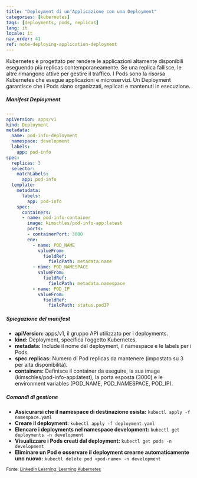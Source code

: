 ```yaml
---
title: "Deployment di un’Applicazione con una Deployment"
categories: [kubernetes]
tags: [deployments, pods, replicas]
lang: it
locale: it
nav_order: 41
ref: note-deploying-application-deployment
---
```

Kubernetes è progettato per rendere le applicazioni altamente disponibili eseguendo più replicas contemporaneamente. Se una replica fallisce, le altre rimangono attive per gestire il traffico. I Pods sono la risorsa Kubernetes che esegue applicazioni e microservizi. Un Deployment garantisce che i Pods siano organizzati, replicati e mantenuti in esecuzione.

##### Manifest Deployment
```yaml
---
apiVersion: apps/v1
kind: Deployment
metadata:
  name: pod-info-deployment
  namespace: development
  labels:
    app: pod-info
spec:
  replicas: 3
  selector:
    matchLabels:
      app: pod-info
  template:
    metadata:
      labels:
        app: pod-info
    spec:
      containers:
      - name: pod-info-container
        image: kimschles/pod-info-app:latest
        ports:
        - containerPort: 3000
        env:
          - name: POD_NAME
            valueFrom:
              fieldRef:
                fieldPath: metadata.name
          - name: POD_NAMESPACE
            valueFrom:
              fieldRef:
                fieldPath: metadata.namespace
          - name: POD_IP
            valueFrom:
              fieldRef:
                fieldPath: status.podIP
```

##### Spiegazione del manifest
- **apiVersion:** apps/v1, il gruppo API utilizzato per i deployments.  
- **kind:** Deployment, specifica l’oggetto Kubernetes.  
- **metadata:** Include il nome del deployment, il namespace e le labels per i Pods.  
- **spec.replicas:** Numero di Pod replicas da mantenere (impostato su 3 per alta disponibilità).  
- **containers:** Definisce il container da eseguire, la sua image (kimschles/pod-info-app:latest), la porta esposta (3000) e le environment variables (POD_NAME, POD_NAMESPACE, POD_IP).  

##### Comandi di gestione
- **Assicurarsi che il namespace di destinazione esista:** `kubectl apply -f namespace.yaml`  
- **Creare il deployment:** `kubectl apply -f deployment.yaml`  
- **Elencare i deployments nel namespace development:** `kubectl get deployments -n development`  
- **Visualizzare i Pods creati dal deployment:** `kubectl get pods -n development`  
- **Eliminare un Pod e osservare il deployment crearne automaticamente uno nuovo:** `kubectl delete pod <pod-name> -n development`  

<small>Fonte: [LinkedIn Learning: Learning Kubernetes](https://www.linkedin.com/learning/learning-kubernetes-16086900)</small>